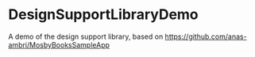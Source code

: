 # DesignSupportLibraryDemo
A demo of the design support library, based on https://github.com/anas-ambri/MosbyBooksSampleApp
